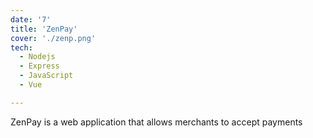 ```yaml
---
date: '7'
title: 'ZenPay'
cover: './zenp.png'
tech:
  - Nodejs
  - Express
  - JavaScript
  - Vue

---
```


ZenPay is a web application that allows merchants to accept payments

